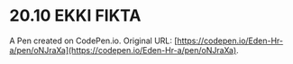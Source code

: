 # 20.10 EKKI FIKTA

A Pen created on CodePen.io. Original URL: [https://codepen.io/Eden-Hr-a/pen/oNJraXa](https://codepen.io/Eden-Hr-a/pen/oNJraXa).

